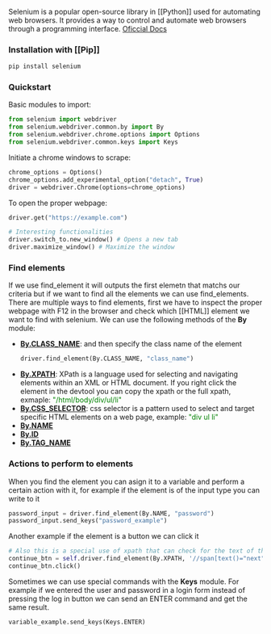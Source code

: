 Selenium is a popular open-source library in [[Python]] used for automating web browsers. It provides a way to control and automate web browsers through a programming interface.
[Oficcial Docs](https://selenium-python.readthedocs.io/)

###  Installation with [[Pip]]
```bash
pip install selenium
```

### Quickstart

Basic modules to import:
```python
from selenium import webdriver  
from selenium.webdriver.common.by import By  
from selenium.webdriver.chrome.options import Options  
from selenium.webdriver.common.keys import Keys
```

Initiate a chrome windows to scrape:
```python
chrome_options = Options()
chrome_options.add_experimental_option("detach", True)
driver = webdriver.Chrome(options=chrome_options)
```

To open the proper webpage:
```python
driver.get("https://example.com")

# Interesting functionalities
driver.switch_to.new_window() # Opens a new tab
driver.maximize_window() # Maximize the window
```

### Find elements

If we use find_element it will outputs the first elemetn that matchs our criteria but if we want to find all the elements we can use find_elements.
There are multiple ways to find elements, first we have to inspect the proper webpage with F12 in the browser and check which [[HTML]] element we want to find with selenium.
We can use the following methods of the **By** module:
- <u><b>By.CLASS_NAME</b></u>: and then specify the class name of the element
	```python
	driver.find_element(By.CLASS_NAME, "class_name")
	```
- <u><b>By.XPATH</b></u>: XPath is a language used for selecting and navigating elements within an XML or HTML document. If you right click the element in the devtool you can copy the xpath or the full xpath, exmaple: <span style="color: green;">"/html/body/div/ul/li"</span>
- <u><b>By.CSS_SELECTOR</b></u>: css selector is a pattern used to select and target specific HTML elements on a web page, example: <span style="color: green;">"div ul li"</span>
- <u><b>By.NAME</b></u>
- <u><b>By.ID</b></u>
- <u><b>By.TAG_NAME</b></u>

### Actions to perform to elements

When you find the element you can asign it to a variable and perform a certain action with it, for example if the element is of the input type you can write to it
```python
password_input = driver.find_element(By.NAME, "password")
password_input.send_keys("password_example")

```

Another example if the element is a button we can click it
```python
# Also this is a special use of xpath that can check for the text of the element
continue_btn = self.driver.find_element(By.XPATH, '//span[text()="next"]')
continue_btn.click()
```

Sometimes we can use special commands with the **Keys** module.
For example if we entered the user and password in a login form instead of pressing the log in button we can send an ENTER command and get the same result.
```python
variable_example.send_keys(Keys.ENTER)
```
